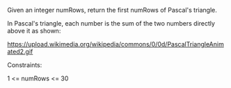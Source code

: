 Given an integer numRows, return the first numRows of Pascal's triangle.

In Pascal's triangle, each number is the sum of the two numbers directly above it as shown:

https://upload.wikimedia.org/wikipedia/commons/0/0d/PascalTriangleAnimated2.gif

Constraints:

1 <= numRows <= 30
